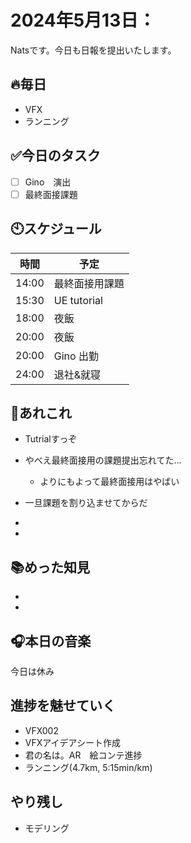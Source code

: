 

# 2024年5月13日：
Natsです。今日も日報を提出いたします。<br>

## 🔥毎日
- VFX 
- ランニング

## ✅今日のタスク
- [ ] Gino　演出
- [ ] 最終面接課題

## 🕙スケジュール
| 時間 |  予定 |
|----|----|
|14:00|最終面接用課題|
|15:30|UE tutorial|
|18:00|夜飯|
|20:00|夜飯|
|20:00|Gino 出勤|
|24:00|退社&就寝|


## 📌あれこれ
- Tutrialすっぞ

- やべえ最終面接用の課題提出忘れてた…
  - よりにもよって最終面接用はやばい
 
- 一旦課題を割り込ませてからだ
- 
- 
## 📚めった知見
- 
- 

## 🎧本日の音楽
今日は休み
## 進捗を魅せていく
- VFX002
- VFXアイデアシート作成
- 君の名は。AR　絵コンテ進捗
- ランニング(4.7km, 5:15min/km)

## やり残し
- モデリング
